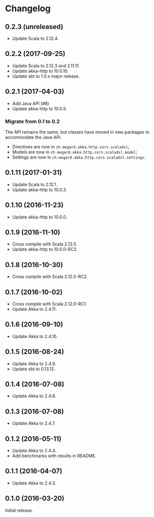 # Changelog

## 0.2.3 (unreleased)

 - Update Scala to 2.12.4.

## 0.2.2 (2017-09-25)

  - Update Scala to 2.12.3 and 2.11.11.
  - Update akka-http to 10.0.10.
  - Update sbt to 1.0.x major release.

## 0.2.1 (2017-04-03)

  - Add Java API (#8)
  - Update akka-http to 10.0.5.
  
### Migrate from 0.1 to 0.2
The API remains the same, but classes have moved in new packages to accommodate the Java API.

  - Directives are now in `ch.megard.akka.http.cors.scaladsl`;
  - Models are now in `ch.megard.akka.http.cors.scaladsl.model`;
  - Settings are now in `ch.megard.akka.http.cors.scaladsl.settings`.

## 0.1.11 (2017-01-31)

  - Update Scala to 2.12.1.
  - Update akka-http to 10.0.3.

## 0.1.10 (2016-11-23)

  - Update akka-http to 10.0.0.

## 0.1.9 (2016-11-10)

  - Cross compile with Scala 2.12.0.
  - Update akka-http to 10.0.0-RC2.

## 0.1.8 (2016-10-30)

  - Cross compile with Scala 2.12.0-RC2.

## 0.1.7 (2016-10-02)

  - Cross compile with Scala 2.12.0-RC1.
  - Update Akka to 2.4.11.

## 0.1.6 (2016-09-10)

  - Update Akka to 2.4.10.

## 0.1.5 (2016-08-24)

  - Update Akka to 2.4.9.
  - Update sbt to 0.13.12.

## 0.1.4 (2016-07-08)

  - Update Akka to 2.4.8.

## 0.1.3 (2016-07-08)

  - Update Akka to 2.4.7.

## 0.1.2 (2016-05-11)

  - Update Akka to 2.4.4.
  - Add benchmarks with results in README.

## 0.1.1 (2016-04-07)

  - Update Akka to 2.4.3.

## 0.1.0 (2016-03-20)

Initial release.
